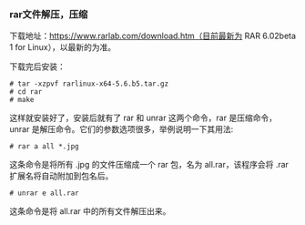 ### rar文件解压，压缩

下载地址：https://www.rarlab.com/download.htm（目前最新为 RAR 6.02beta 1 for Linux），以最新的为准。

下载完后安装：

```
# tar -xzpvf rarlinux-x64-5.6.b5.tar.gz
# cd rar
# make
```

这样就安装好了，安装后就有了 rar 和 unrar 这两个命令，rar 是压缩命令，unrar 是解压命令。它们的参数选项很多，举例说明一下其用法:

```
# rar a all *.jpg
```

这条命令是将所有 .jpg 的文件压缩成一个 rar 包，名为 all.rar，该程序会将 .rar 扩展名将自动附加到包名后。

```
# unrar e all.rar
```

这条命令是将 all.rar 中的所有文件解压出来。